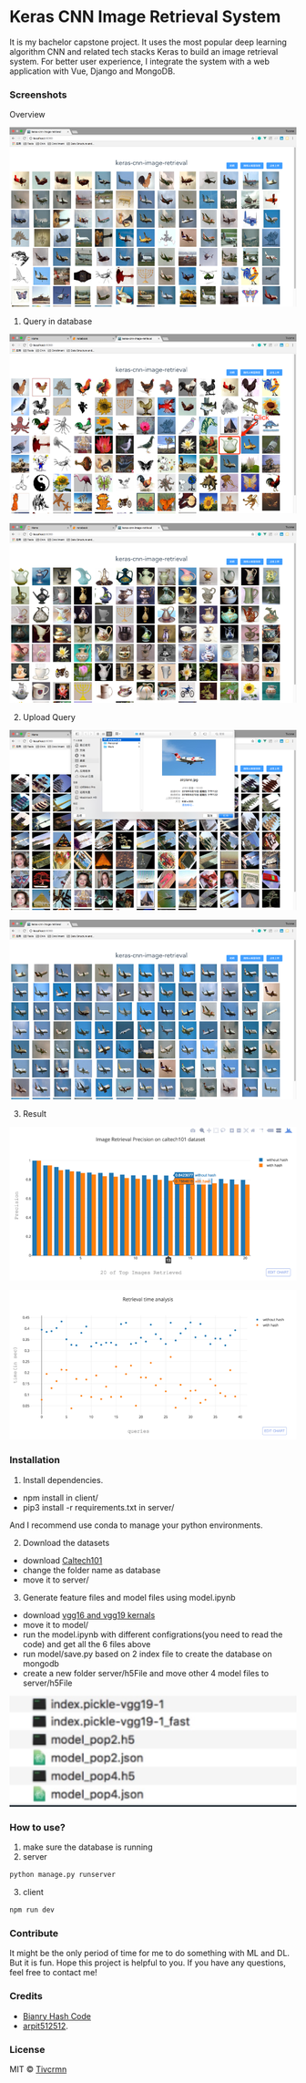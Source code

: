 # Keras CNN Image Retrieval System

It is my bachelor capstone project. It uses the most popular deep learning algorithm CNN and related tech stacks Keras to build an image retrieval system. For better user experience, I integrate the system with a web application with Vue, Django and MongoDB.

### Screenshots

Overview

![](./assets/web.png)

1. Query in database

![](./assets/query-1.png)

![](./assets/query-2.png)

2. Upload Query

![](./assets/upload-1.png)

![](./assets/upload-2.png)

3. Result

![](./assets/result-map.png)

![](./assets/result-time.png)

### Installation

1. Install dependencies.
  - npm install in client/
  - pip3 install -r requirements.txt in server/

And I recommend use conda to manage your python environments.

2. Download the datasets
 - download [Caltech101](http://www.vision.caltech.edu/Image_Datasets/Caltech101/)
 - change the folder name as database
 - move it to server/

3. Generate feature files and model files using model.ipynb
  - download [vgg16 and vgg19 kernals](https://github.com/fchollet/deep-learning-models/releases/tag/v0.1)
  - move it to model/
  - run the model.ipynb with different configrations(you need to read the code) and get all the 6 files above
  - run model/save.py based on 2 index file to create the database on mongodb
  - create a new folder server/h5File and move other 4 model files to server/h5File

  ![](./assets/H5.jpg)

### How to use?

1. make sure the database is running
2. server

```python
python manage.py runserver
```
3. client

```js
npm run dev
```

### Contribute

It might be the only period of time for me to do something with ML and DL. But it is fun. Hope this project is helpful to you. If you have any questions, feel free to contact me!

### Credits
- [Bianry Hash Code](https://www.iis.sinica.edu.tw/~kevinlin311.tw/cvprw15.pdf)
- [arpit512512](https://github.com/arpit512512/Deep-Learning-of-Binary-Hash-Codes-for-Faster-Image-Retrieval).

### License
MIT © [Tivcrmn](https://github.com/Tivcrmn)
